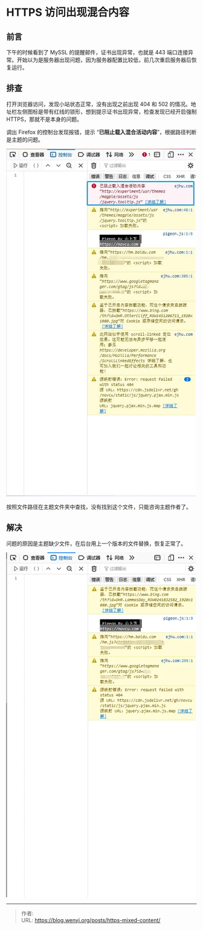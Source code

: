 # HTTPS 访问出现混合内容

## 前言

下午的时候看到了 MySSL 的提醒邮件，证书出现异常，也就是 443 端口连接异常。开始以为是服务器出现问题，因为服务器配置比较低，前几次重启服务器后恢复运行。

## 排查

打开浏览器访问，发现小站状态正常，没有出现之前出现 404 和 502 的情况。地址栏左侧图标是带有红线的锁形，想到提示证书出现异常，检查发现已经开启强制 HTTPS，那就不是本身的问题。

调出 Firefox 的控制台发现报错，提示 “**已阻止载入混合活动内容**”，根据路径判断是主题的问题。

![Firefox 控制台](1.webp)

按照文件路径在主题文件夹中查找，没有找到这个文件，只能咨询主题作者了。

## 解决

问题的原因是主题缺少文件，在后台用上一个版本的文件替换，恢复正常了。

![恢复正常](2.webp)


---

> 作者:   
> URL: https://blog.wenyi.org/posts/https-mixed-content/  

